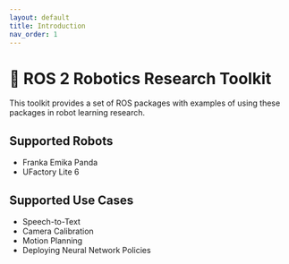 ```yaml
---
layout: default
title: Introduction
nav_order: 1
---
```


# 🤖 ROS 2 Robotics Research Toolkit

This toolkit provides a set of ROS packages with examples of using these packages in robot learning research. 

## Supported Robots

* Franka Emika Panda
* UFactory Lite 6

## Supported Use Cases

* Speech-to-Text
* Camera Calibration
* Motion Planning
* Deploying Neural Network Policies
